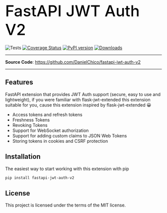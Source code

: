 <h1 align="left" style="margin-bottom: 20px; font-weight: 500; font-size: 50px; color: black;">
  FastAPI JWT Auth V2
</h1>

![Tests](https://github.com/DanielChico/fastapi-jwt-auth-v2/workflows/Tests/badge.svg)
[![Coverage Status](https://coveralls.io/repos/github/DanielChico/fastapi-jwt-auth-v2/badge.svg?branch=master)](https://coveralls.io/github/DanielChico/fastapi-jwt-auth-v2?branch=master)
[![PyPI version](https://badge.fury.io/py/fastapi-jwt-auth-v2.svg)](https://badge.fury.io/py/fastapi-jwt-auth-v2)
[![Downloads](https://static.pepy.tech/personalized-badge/fastapi-jwt-auth-v2?period=total&units=international_system&left_color=grey&right_color=brightgreen&left_text=Downloads)](https://pepy.tech/project/fastapi-jwt-auth-v2)

---
<!-- 
**Documentation**: <a href="https://indominusbyte.github.io/fastapi-jwt-auth" target="_blank">https://indominusbyte.github.io/fastapi-jwt-auth</a> -->

**Source Code**: <a href="https://github.com/IndominusByte/fastapi-jwt-auth" target="_blank">https://github.com/DanielChico/fastapi-jwt-auth-v2</a>

---

## Features
FastAPI extension that provides JWT Auth support (secure, easy to use and lightweight), if you were familiar with flask-jwt-extended this extension suitable for you, cause this extension inspired by flask-jwt-extended 😀

- Access tokens and refresh tokens
- Freshness Tokens
- Revoking Tokens
- Support for WebSocket authorization
- Support for adding custom claims to JSON Web Tokens
- Storing tokens in cookies and CSRF protection

## Installation
The easiest way to start working with this extension with pip

```bash
pip install fastapi-jwt-auth-v2
```

## License
This project is licensed under the terms of the MIT license.
